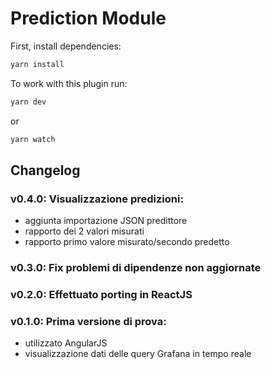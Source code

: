 # Prediction Module

First, install dependencies:

```BASH
yarn install
```

To work with this plugin run:

```BASH
yarn dev
```

or

```BASH
yarn watch
```

## Changelog
### v0.4.0: Visualizzazione predizioni:
- aggiunta importazione JSON predittore
- rapporto dei 2 valori misurati
- rapporto primo valore misurato/secondo predetto
### v0.3.0: Fix problemi di dipendenze non aggiornate
### v0.2.0: Effettuato porting in ReactJS
### v0.1.0: Prima versione di prova:
- utilizzato AngularJS
- visualizzazione dati delle query Grafana in tempo reale
